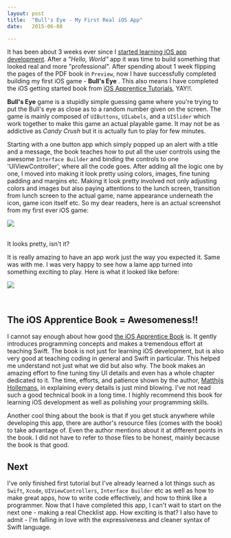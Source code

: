```yaml
---
layout: post
title:  "Bull's Eye - My First Real iOS App"
date:   2015-06-08

---
```


It has been about 3 weeks ever since I [started learning iOS app development][1]. After a *"Hello, World"* app it was time to build something that looked real and more "professional". After spending about 1 week flipping the pages of the PDF book in `Preview`, now I have successfully completed building my first iOS game - **Bull's Eye** . This also means I have completed the iOS getting started book from [iOS Apprentice Tutorials][2], YAY!!. 

**Bull's Eye** game is a stupidly simple guessing game where you're trying to put the Bull's eye as close as to a random number given on the screen. The game is mainly composed of `UIButtons`, `UILabels`, and a `UISlider` which work together to make this game an actual playable game. It may not be as addictive as *Candy Crush* but it is actually fun to play for few minutes.

Starting with a one button app which simply popped up an alert with a title and a message, the book teaches how to put all the user controls using the awesome `Interface Builder` and binding the controls to one 'UIViewController', where all the code goes. After adding all the logic one by one, I moved into making it look pretty using colors, images, fine tuning padding and margins etc. Making it look pretty involved not only adjusting colors and images but also paying attentions to the lunch screen, transition from lunch screen to the actual game, name appearance underneath the icon, game icon itself etc. So my dear readers, here is an actual screenshot from my first ever iOS game:

![][APPIMG]

<br/>
It looks pretty, isn't it?

It is really amazing to have an app work just the way you expected it. Same was with me. I was very happy to see how a lame app turned into something exciting to play. Here is what it looked like before:

![][DRAFTIMG]

<br/>

## The iOS Apprentice Book = Awesomeness!!

I cannot say enough about how good [the iOS Apprentice Book][2] is. It gently introduces programming concepts and makes a tremendous effort at teaching Swift. The book is not just for learning iOS development, but is also very good at teaching coding in general and Swift in particular. This helped me understand not just what we did but also why. The book makes an amazing effort to fine tuning tiny UI details and even has a whole chapter dedicated to it. The time, efforts, and patience shown by the author, [Matthijs Hollemans][3], in explaining every details is just mind blowing. I've not read such a good technical book in a long time. I highly recommend this book for learning iOS development as well as polishing your programming skills.

Another cool thing about the book is that if you get stuck anywhere while developing this app, there are author's resource files (comes with the book) to take advantage of. Even the author mentions about it at different points in the book. I did not have to refer to those files to be honest, mainly because the book is that good.


## Next

I've only finished first tutorial but I've already learned a lot things such as `Swift`, `Xcode`, `UIViewControllers`, `Interface Builder` etc as well as how to make great apps, how to write code effectively, and how to think like a programmer. Now that I have completed this app, I can't wait to start on the next one - making a real Checklist app. How exciting is that? I also have to admit - I'm falling in love with the expressiveness and cleaner syntax of Swift language. 

[APPIMG]: /images/BullsEye_Final.png
[DRAFTIMG]: /images/BullsEye_Draft.png
[1]: http://racharya.github.io/2015/06/01/One-Button-App.html
[2]: http://www.raywenderlich.com/store/ios-apprentice
[3]: http://matthijshollemans.com